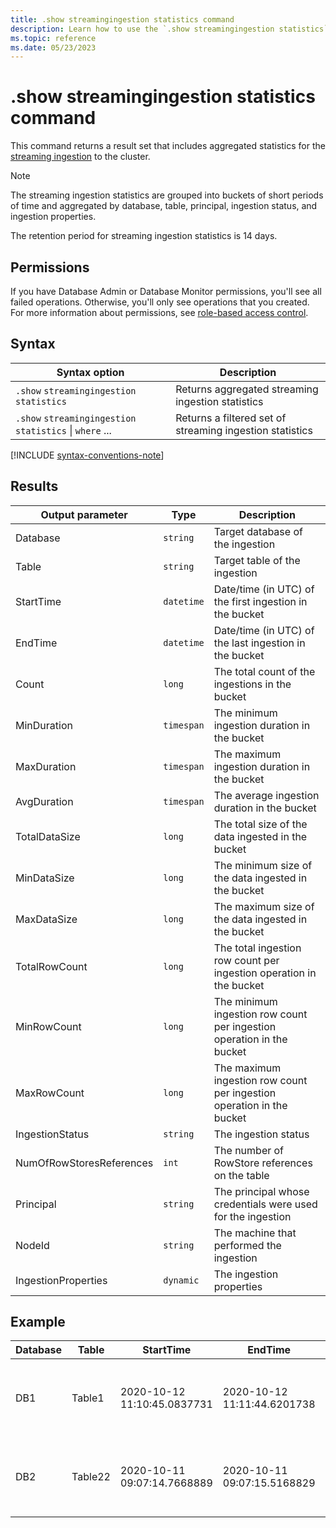 ```yaml
---
title: .show streamingingestion statistics command
description: Learn how to use the `.show streamingingestion statistics` command to show aggregated statistics for the streaming ingestion to the cluster.
ms.topic: reference
ms.date: 05/23/2023
---
```

# .show streamingingestion statistics command

This command returns a result set that includes aggregated statistics for the [streaming ingestion](/azure/data-explorer/ingest-data-streaming.md#choose-the-appropriate-streaming-ingestion-type) to the cluster.

> [!NOTE]
> The streaming ingestion statistics are grouped into buckets of short periods of time and aggregated by database, table, principal, ingestion status, and ingestion properties.
>
> The retention period for streaming ingestion statistics is 14 days.

## Permissions

If you have Database Admin or Database Monitor permissions, you'll see all failed operations. Otherwise, you'll only see operations that you created. For more information about permissions, see [role-based access control](../access-control/role-based-access-control.md).

## Syntax

| Syntax option | Description |
|--|--|
| `.show` `streamingingestion` `statistics` | Returns aggregated streaming ingestion statistics |
| `.show` `streamingingestion` `statistics` \| `where` ... | Returns a filtered set of streaming ingestion statistics |

[!INCLUDE [syntax-conventions-note](../includes/syntax-conventions-note.md)]

## Results

| Output parameter | Type | Description |
|--|--|--|
| Database | `string` | Target database of the ingestion |
| Table | `string` | Target table of the ingestion |
| StartTime | `datetime` | Date/time (in UTC) of the first ingestion in the bucket |
| EndTime | `datetime` | Date/time (in UTC) of the last ingestion in the bucket |
| Count | `long` | The total count of the ingestions in the bucket |
| MinDuration | `timespan` | The minimum ingestion duration in the bucket |
| MaxDuration | `timespan` | The maximum ingestion duration in the bucket |
| AvgDuration | `timespan` | The average ingestion duration in the bucket |
| TotalDataSize | `long` | The total size of the data ingested in the bucket |
| MinDataSize | `long` | The minimum size of the data ingested in the bucket |
| MaxDataSize | `long` | The maximum size of the data ingested in the bucket |
| TotalRowCount | `long` | The total ingestion row count per ingestion operation in the bucket |
| MinRowCount | `long` | The minimum ingestion row count per ingestion operation in the bucket |
| MaxRowCount | `long` | The maximum ingestion row count per ingestion operation in the bucket |
| IngestionStatus | `string` | The ingestion status |
| NumOfRowStoresReferences | `int` | The number of RowStore references on the table |
| Principal | `string` | The principal whosе credentials were used for the ingestion |
| NodeId | `string` | The machine that performed the ingestion |
| IngestionProperties | `dynamic` | The ingestion properties |

## Example

| Database | Table | StartTime | EndTime | Count | MinDuration | MaxDuration | AvgDuration | TotalDataSize | MinDataSize | MaxDataSize | TotalRowCount | MinRowCount | MaxRowCount | IngestionStatus | NumOfRowStoresReferences | Principal | NodeId | IngestionProperties |
|--|--|--|--|--|--|--|--|--|--|--|--|--|--|--|--|--|--|--|
| DB1 | Table1 | 2020-10-12 11:10:45.0837731 | 2020-10-12 11:11:44.6201738 | 27 | 00:00:00.0366988 | 00:00:00.5637870 | 00:00:00.3220000 | 62418 | 1864 | 3075 | 154 | 1 | 16 | Success | 4 | aadapp=xxxxxxxx-xxxxx-xxxx-xxxx-xxxxxxxxx | KEngine00000Q | { "Mapping": "Mapping_name", "Format": "Csv", "Compressed": true, "IngestionSource": "Storage" } |
| DB2 | Table22 | 2020-10-11 09:07:14.7668889 | 2020-10-11 09:07:15.5168829 | 2 | 00:00:39.9945820 | 00:00:40.0112379 | 00:00:40.0030000 | 0 | 0 | 0 | 4 | 2 | 2 | FailureInternalError | 4 | aadapp=xxxxxxxx-xxxxx-xxxx-xxxx-xxxxxxxxx | KEngine00000X | { "Mapping": null, "Format": "Csv", "Compressed": false, "IngestionSource": "Stream" } |
